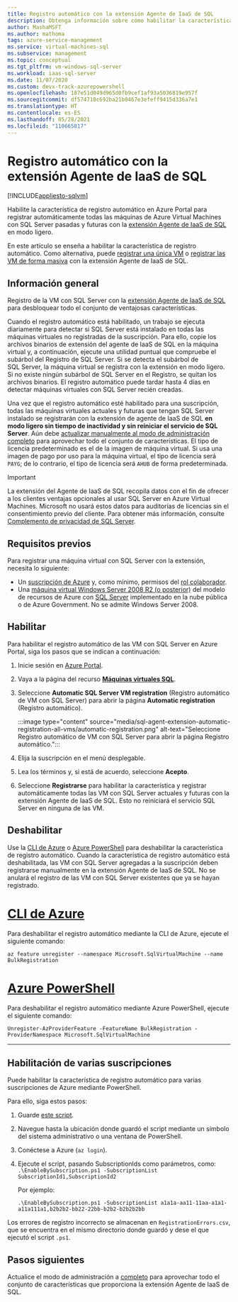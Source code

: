 ```yaml
---
title: Registro automático con la extensión Agente de IaaS de SQL
description: Obtenga información sobre cómo habilitar la característica de registro automático para registrar automáticamente todas las VM con SQL Server pasadas y futuras con la extensión Agente de IaaS de SQL mediante Azure Portal.
author: MashaMSFT
ms.author: mathoma
tags: azure-service-management
ms.service: virtual-machines-sql
ms.subservice: management
ms.topic: conceptual
ms.tgt_pltfrm: vm-windows-sql-server
ms.workload: iaas-sql-server
ms.date: 11/07/2020
ms.custom: devx-track-azurepowershell
ms.openlocfilehash: 187e51d049d965d0fb9cef1af93a5036819e957f
ms.sourcegitcommit: df574710c692ba21b0467e3efeff9415d336a7e1
ms.translationtype: HT
ms.contentlocale: es-ES
ms.lasthandoff: 05/28/2021
ms.locfileid: "110665817"
---
```

# <a name="automatic-registration-with-sql-iaas-agent-extension"></a>Registro automático con la extensión Agente de IaaS de SQL
[!INCLUDE[appliesto-sqlvm](../../includes/appliesto-sqlvm.md)]

Habilite la característica de registro automático en Azure Portal para registrar automáticamente todas las máquinas de Azure Virtual Machines con SQL Server pasadas y futuras con la [extensión Agente de IaaS de SQL](sql-server-iaas-agent-extension-automate-management.md) en modo ligero. 

En este artículo se enseña a habilitar la característica de registro automático. Como alternativa, puede [registrar una única VM](sql-agent-extension-manually-register-single-vm.md) o [registrar las VM de forma masiva](sql-agent-extension-manually-register-vms-bulk.md) con la extensión Agente de IaaS de SQL. 

## <a name="overview"></a>Información general

Registro de la VM con SQL Server con la [extensión Agente de IaaS de SQL](sql-server-iaas-agent-extension-automate-management.md) para desbloquear todo el conjunto de ventajosas características. 

Cuando el registro automático está habilitado, un trabajo se ejecuta diariamente para detectar si SQL Server está instalado en todas las máquinas virtuales no registradas de la suscripción. Para ello, copie los archivos binarios de extensión del agente de IaaS de SQL en la máquina virtual y, a continuación, ejecute una utilidad puntual que compruebe el subárbol del Registro de SQL Server. Si se detecta el subárbol de SQL Server, la máquina virtual se registra con la extensión en modo ligero. Si no existe ningún subárbol de SQL Server en el Registro, se quitan los archivos binarios. El registro automático puede tardar hasta 4 días en detectar máquinas virtuales con SQL Server recién creadas.

Una vez que el registro automático esté habilitado para una suscripción, todas las máquinas virtuales actuales y futuras que tengan SQL Server instalado se registrarán con la extensión de agente de IaaS de SQL **en modo ligero sin tiempo de inactividad y sin reiniciar el servicio de SQL Server**. Aún debe [actualizar manualmente al modo de administración completo](sql-agent-extension-manually-register-single-vm.md#upgrade-to-full) para aprovechar todo el conjunto de características. El tipo de licencia predeterminado es el de la imagen de máquina virtual. Si usa una imagen de pago por uso para la máquina virtual, el tipo de licencia será `PAYG`; de lo contrario, el tipo de licencia será `AHUB` de forma predeterminada. 

> [!IMPORTANT]
> La extensión del Agente de IaaS de SQL recopila datos con el fin de ofrecer a los clientes ventajas opcionales al usar SQL Server en Azure Virtual Machines. Microsoft no usará estos datos para auditorías de licencias sin el consentimiento previo del cliente. Para obtener más información, consulte [Complemento de privacidad de SQL Server](/sql/sql-server/sql-server-privacy#non-personal-data).

## <a name="prerequisites"></a>Requisitos previos

Para registrar una máquina virtual con SQL Server con la extensión, necesita lo siguiente: 

- Un [suscripción de Azure](https://azure.microsoft.com/free/) y, como mínimo, permisos del [rol colaborador](../../../role-based-access-control/built-in-roles.md#all).
- Una [máquina virtual Windows Server 2008 R2 (o posterior)](../../../virtual-machines/windows/quick-create-portal.md) del modelo de recursos de Azure con [SQL Server](https://www.microsoft.com/sql-server/sql-server-downloads) implementado en la nube pública o de Azure Government. No se admite Windows Server 2008. 


## <a name="enable"></a>Habilitar

Para habilitar el registro automático de las VM con SQL Server en Azure Portal, siga los pasos que se indican a continuación:

1. Inicie sesión en [Azure Portal](https://portal.azure.com).
1. Vaya a la página del recurso [**Máquinas virtuales SQL**](https://ms.portal.azure.com/#blade/HubsExtension/BrowseResource/resourceType/Microsoft.SqlVirtualMachine%2FSqlVirtualMachines). 
1. Seleccione **Automatic SQL Server VM registration** (Registro automático de VM con SQL Server) para abrir la página **Automatic registration** (Registro automático). 

   :::image type="content" source="media/sql-agent-extension-automatic-registration-all-vms/automatic-registration.png" alt-text="Seleccione Registro automático de VM con SQL Server para abrir la página Registro automático.":::

1. Elija la suscripción en el menú desplegable. 
1. Lea los términos y, si está de acuerdo, seleccione **Acepto**. 
1. Seleccione **Registrarse** para habilitar la característica y registrar automáticamente todas las VM con SQL Server actuales y futuras con la extensión Agente de IaaS de SQL. Esto no reiniciará el servicio SQL Server en ninguna de las VM. 

## <a name="disable"></a>Deshabilitar

Use la [CLI de Azure](/cli/azure/install-azure-cli) o [Azure PowerShell](/powershell/azure/install-az-ps) para deshabilitar la característica de registro automático. Cuando la característica de registro automático está deshabilitada, las VM con SQL Server agregadas a la suscripción deben registrarse manualmente en la extensión Agente de IaaS de SQL. No se anulará el registro de las VM con SQL Server existentes que ya se hayan registrado.



# <a name="azure-cli"></a>[CLI de Azure](#tab/azure-cli)

Para deshabilitar el registro automático mediante la CLI de Azure, ejecute el siguiente comando: 

```azurecli-interactive
az feature unregister --namespace Microsoft.SqlVirtualMachine --name BulkRegistration
```

# <a name="azure-powershell"></a>[Azure PowerShell](#tab/azure-powershell)

Para deshabilitar el registro automático mediante Azure PowerShell, ejecute el siguiente comando: 

```powershell-interactive
Unregister-AzProviderFeature -FeatureName BulkRegistration -ProviderNamespace Microsoft.SqlVirtualMachine
```

---

## <a name="enable-for-multiple-subscriptions"></a>Habilitación de varias suscripciones

Puede habilitar la característica de registro automático para varias suscripciones de Azure mediante PowerShell. 

Para ello, siga estos pasos:

1. Guarde [este script](https://github.com/microsoft/tigertoolbox/blob/master/AzureSQLVM/AutoRegTools.psm1).
1. Navegue hasta la ubicación donde guardó el script mediante un símbolo del sistema administrativo o una ventana de PowerShell. 
1. Conéctese a Azure (`az login`).
1. Ejecute el script, pasando SubscriptionIds como parámetros, como:   
   `.\EnableBySubscription.ps1 -SubscriptionList SubscriptionId1,SubscriptionId2`

   Por ejemplo: 

   ```console
   .\EnableBySubscription.ps1 -SubscriptionList a1a1a-aa11-11aa-a1a1-a11a111a1,b2b2b2-bb22-22bb-b2b2-b2b2b2bb
   ```

Los errores de registro incorrecto se almacenan en `RegistrationErrors.csv`, que se encuentra en el mismo directorio donde guardó y dese el que ejecutó el script `.ps1`. 

## <a name="next-steps"></a>Pasos siguientes

Actualice el modo de administración a [completo](sql-agent-extension-manually-register-single-vm.md#upgrade-to-full) para aprovechar todo el conjunto de características que proporciona la extensión Agente de IaaS de SQL. 
